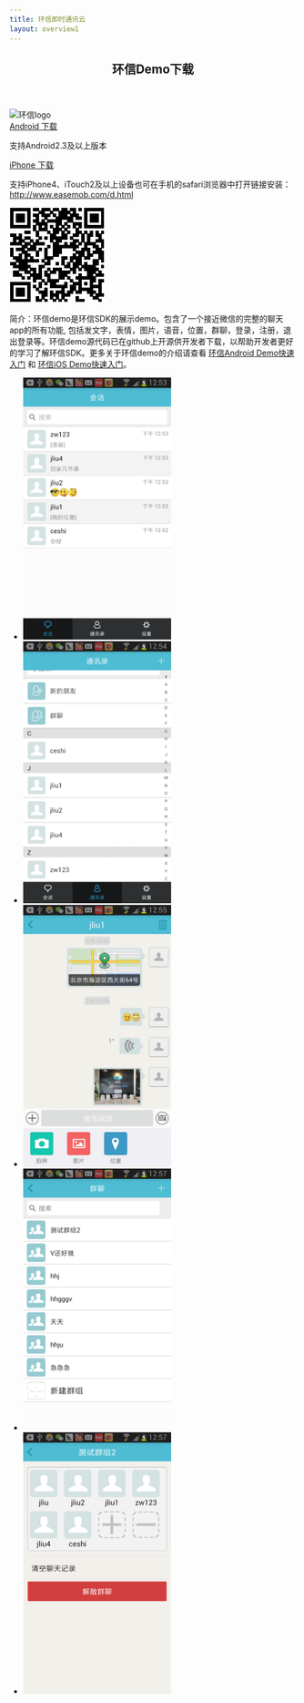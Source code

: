 ```yaml
---
title: 环信即时通讯云
layout: overview1
---
```


<!-- Intro -->
<section id="demo-intro">
	<div class="container content">
		<header><h2>环信Demo下载</h2></header>
		<div class="demo-wrap clearfix">
			<div class="demo-icon"><img src="/img/demo_icon.png" alt="环信logo"></div>
			<div class="demo-content">
				<a href="http://downloads.easemob.com/downloads/chatdemo-ui-2.1.9.apk" onclick="_hmt.push(['_trackEvent', 'IMDEMO', 'click', 'AndroidSDK_DEMO'])" class="demo_android">Android 下载</a><p>支持Android2.3及以上版本</p>
				<a href="http://downloads.easemob.com/downloads/ChatDemo-UI.ipa" onclick="_hmt.push(['_trackEvent', 'IMDEMO', 'click', 'iOSSDK_DEMO'])" class="demo_iphone">iPhone 下载</a><p>支持iPhone4、iTouch2及以上设备也可在手机的safari浏览器中打开链接安装：<a href="http://www.easemob.com/d.html">http://www.easemob.com/d.html</a></p>
			</div>
			<div class="demo-2d">
				<img src="/img/demo_wx_ico.png" alt="二维码">
			</div>
		</div>
		<p class="details">简介：环信demo是环信SDK的展示demo。包含了一个接近微信的完整的聊天app的所有功能, 包括发文字，表情，图片，语音，位置，群聊，登录，注册，退出登录等。环信demo源代码已在github上开源供开发者下载，以帮助开发者更好的学习了解环信SDK。更多关于环信demo的介绍请查看 <a href="http://www.easemob.com/docs/android/">环信Android Demo快速入门</a> 和 <a href="http://www.easemob.com/docs/ios/">环信iOS Demo快速入门</a>。</p>
	</div>
</section>

<section id="demo-list">
	<div id="zsgun">
		<a href="#" class="prenext zspre"></a>
		<a href="#" class="prenext zsnext"></a>
		<div id="gundiv" class="container2">
			<ul>
				<li><img src="/img/demo1.png" alt="" width="260" height="460"/></li>
				<li><img src="/img/demo2.png" alt="" width="260" height="460"/></li>
				<li><img src="/img/demo3.png" alt="" width="260" height="460"/></li>
				<li><img src="/img/demo4.png" alt="" width="260" height="460"/></li>
				<li><img src="/img/demo5.png" alt="" width="260" height="460"/></li>
			</ul>
		</div>
	</div>
</section>
<script type="text/javascript" src="../theme/js/hScrollPane.js"></script>
<script type="text/javascript">
	$(function() {
		var glen = $("#gundiv ul li").length;
		$("#gundiv ul").css("width",280 * (glen));
		$("#gundiv li").hover(function(){$("#gundiv li").removeClass("zslion");$(this).addClass("zslion");},function(){$(this).removeClass("zslion");})
	});
	$("#zsgun").hScrollPane({
		mover:"ul",
		moverW:function(){return $("#zsgun li").length*275;}(),
		showArrow:true,
		handleCssAlter:"draghandlealter"
	});
</script>

